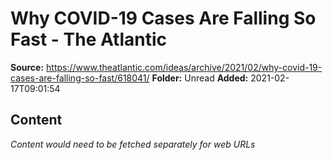 # Why COVID-19 Cases Are Falling So Fast - The Atlantic

**Source:** https://www.theatlantic.com/ideas/archive/2021/02/why-covid-19-cases-are-falling-so-fast/618041/
**Folder:** Unread
**Added:** 2021-02-17T09:01:54




## Content
*Content would need to be fetched separately for web URLs*
